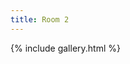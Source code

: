 ```yaml
---
title: Room 2
---
```

{% include gallery.html %}
<a-entity environment="preset: contact"></a-entity>

